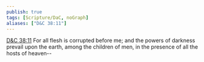 ```yaml
---
publish: true
tags: [Scripture/DaC, noGraph]
aliases: ["D&C 38:11"]
---
```

[D&C 38:11](https://churchofjesuschrist.org/study/scriptures/dc-testament/dc/38?lang=eng&id=p11#p11) For all flesh is corrupted before me; and the powers of darkness prevail upon the earth, among the children of men, in the presence of all the hosts of heaven--
